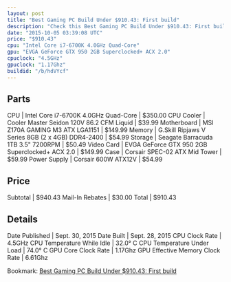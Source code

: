 ```yaml
---
layout: post
title: "Best Gaming PC Build Under $910.43: First build"
description: "Check this Best Gaming PC Build Under $910.43: First build. CPU: Intel Core i7-6700K 4.0GHz Quad-Core, CPU Cooler: Cooler Master Seidon 120V 86.2 CFM Liquid, Motherboard: "
date: "2015-10-05 03:39:08 UTC"
price: "$910.43"
cpu: "Intel Core i7-6700K 4.0GHz Quad-Core"
gpu: "EVGA GeForce GTX 950 2GB Superclocked+ ACX 2.0"
cpuclock: "4.5GHz"
gpuclock: "1.17Ghz"
buildid: "/b/hdVYcf"
---
```


## Parts

CPU | Intel Core i7-6700K 4.0GHz Quad-Core | $350.00
CPU Cooler | Cooler Master Seidon 120V 86.2 CFM Liquid | $39.99
Motherboard | MSI Z170A GAMING M3 ATX LGA1151 | $149.99
Memory | G.Skill Ripjaws V Series 8GB (2 x 4GB) DDR4-2400 | $54.99
Storage | Seagate Barracuda 1TB 3.5" 7200RPM | $50.49
Video Card | EVGA GeForce GTX 950 2GB Superclocked+ ACX 2.0 | $149.99
Case | Corsair SPEC-02 ATX Mid Tower | $59.99
Power Supply | Corsair 600W ATX12V | $54.99

## Price

Subtotal | $940.43
Mail-In Rebates | $30.00
Total | $910.43

## Details

Date Published | Sept. 30, 2015
Date Built | Sept. 28, 2015
CPU Clock Rate | 4.5GHz
CPU Temperature While Idle | 32.0° C
CPU Temperature Under Load | 74.0° C
GPU Core Clock Rate | 1.17Ghz
GPU Effective Memory Clock Rate | 6.61Ghz

Bookmark: [Best Gaming PC Build Under $910.43: First build](http://pcbuilders.github.io/2015/10/05/best-gaming-pc-build-under-910-dollars-dot-43-first-build/)
